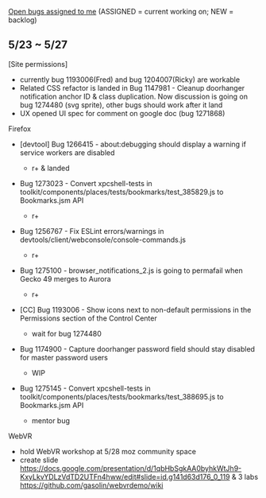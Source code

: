 [Open bugs assigned to me](https://bugzilla.mozilla.org/buglist.cgi?quicksearch=assignee%3Agasolin%40mozilla.com) (ASSIGNED = current working on; NEW = backlog)

## 5/23 ~ 5/27

[Site permissions]
- currently bug 1193006(Fred) and bug 1204007(Ricky) are workable
- Related CSS refactor is landed in Bug 1147981 - Cleanup doorhanger notification anchor ID & class duplication. Now discussion is going on bug 1274480 (svg sprite), other bugs should work after it land
- UX opened UI spec for comment on google doc (bug 1271868)

Firefox

- [devtool] Bug 1266415 - about:debugging should display a warning if service workers are disabled
  - r+ & landed

- Bug 1273023 - Convert xpcshell-tests in toolkit/components/places/tests/bookmarks/test_385829.js to Bookmarks.jsm API
  - r+

- Bug 1256767 - Fix ESLint errors/warnings in devtools/client/webconsole/console-commands.js
  - r+

- Bug 1275100 - browser_notifications_2.js is going to permafail when Gecko 49 merges to Aurora
  - r+

- [CC] Bug 1193006 - Show icons next to non-default permissions in the Permissions section of the Control Center
  - wait for bug 1274480

- Bug 1174900 - Capture doorhanger password field should stay disabled for master password users
  - WIP

- Bug 1275145 - Convert xpcshell-tests in toolkit/components/places/tests/bookmarks/test_388695.js to Bookmarks.jsm API
  - mentor bug


WebVR

- hold WebVR workshop at 5/28 moz community space
- create slide https://docs.google.com/presentation/d/1qbHbSgkAA0byhkWtJh9-KxyLkvYDLzVdTD2UTFn4hww/edit#slide=id.g141d63d176_0_119 & 3 labs https://github.com/gasolin/webvrdemo/wiki
